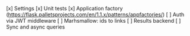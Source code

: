 [x] Settings
[x] Unit tests
[x] Application factory (https://flask.palletsprojects.com/en/1.1.x/patterns/appfactories/)
[ ] Auth via JWT middleware
[ ] Marhsmallow: ids to links
[ ] Results backend
[ ] Sync and async queries
